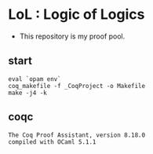 # LoL : Logic of Logics

- This repository is my proof pool.

## start

```
eval `opam env`
coq_makefile -f _CoqProject -o Makefile
make -j4 -k
```

## coqc

```
The Coq Proof Assistant, version 8.18.0
compiled with OCaml 5.1.1
```
